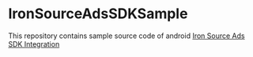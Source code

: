 # IronSourceAdsSDKSample

This repository contains sample source code of android [Iron Source Ads SDK Integration](https://developers.ironsrc.com/ironsource-mobile/android/android-sdk/)
